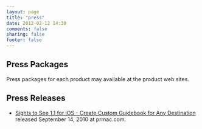```yaml
---
layout: page
title: "press"
date: 2012-02-12 14:30
comments: false
sharing: false
footer: false
---
```


## Press Packages

Press packages for each product may available at the product web sites.

## Press Releases

* [Sights to See 1.1 for iOS - Create Custom Guidebook for Any Destination](http://prmac.com/release-id-16282.htm) released September 14, 2010 at prmac.com.
